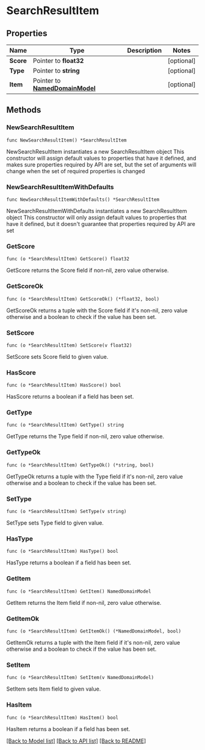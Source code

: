 # SearchResultItem

## Properties

Name | Type | Description | Notes
------------ | ------------- | ------------- | -------------
**Score** | Pointer to **float32** |  | [optional] 
**Type** | Pointer to **string** |  | [optional] 
**Item** | Pointer to [**NamedDomainModel**](NamedDomainModel.md) |  | [optional] 

## Methods

### NewSearchResultItem

`func NewSearchResultItem() *SearchResultItem`

NewSearchResultItem instantiates a new SearchResultItem object
This constructor will assign default values to properties that have it defined,
and makes sure properties required by API are set, but the set of arguments
will change when the set of required properties is changed

### NewSearchResultItemWithDefaults

`func NewSearchResultItemWithDefaults() *SearchResultItem`

NewSearchResultItemWithDefaults instantiates a new SearchResultItem object
This constructor will only assign default values to properties that have it defined,
but it doesn't guarantee that properties required by API are set

### GetScore

`func (o *SearchResultItem) GetScore() float32`

GetScore returns the Score field if non-nil, zero value otherwise.

### GetScoreOk

`func (o *SearchResultItem) GetScoreOk() (*float32, bool)`

GetScoreOk returns a tuple with the Score field if it's non-nil, zero value otherwise
and a boolean to check if the value has been set.

### SetScore

`func (o *SearchResultItem) SetScore(v float32)`

SetScore sets Score field to given value.

### HasScore

`func (o *SearchResultItem) HasScore() bool`

HasScore returns a boolean if a field has been set.

### GetType

`func (o *SearchResultItem) GetType() string`

GetType returns the Type field if non-nil, zero value otherwise.

### GetTypeOk

`func (o *SearchResultItem) GetTypeOk() (*string, bool)`

GetTypeOk returns a tuple with the Type field if it's non-nil, zero value otherwise
and a boolean to check if the value has been set.

### SetType

`func (o *SearchResultItem) SetType(v string)`

SetType sets Type field to given value.

### HasType

`func (o *SearchResultItem) HasType() bool`

HasType returns a boolean if a field has been set.

### GetItem

`func (o *SearchResultItem) GetItem() NamedDomainModel`

GetItem returns the Item field if non-nil, zero value otherwise.

### GetItemOk

`func (o *SearchResultItem) GetItemOk() (*NamedDomainModel, bool)`

GetItemOk returns a tuple with the Item field if it's non-nil, zero value otherwise
and a boolean to check if the value has been set.

### SetItem

`func (o *SearchResultItem) SetItem(v NamedDomainModel)`

SetItem sets Item field to given value.

### HasItem

`func (o *SearchResultItem) HasItem() bool`

HasItem returns a boolean if a field has been set.


[[Back to Model list]](../README.md#documentation-for-models) [[Back to API list]](../README.md#documentation-for-api-endpoints) [[Back to README]](../README.md)


